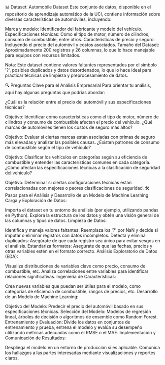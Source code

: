📊 Dataset: Automobile Dataset
Este conjunto de datos, disponible en el repositorio de aprendizaje automático de la UCI, contiene información sobre diversas características de automóviles, incluyendo:

Marca y modelo: Identificador del fabricante y modelo del vehículo.
Especificaciones técnicas: Como el tipo de motor, número de cilindros, consumo de combustible, entre otros.
Características de precio y seguro: Incluyendo el precio del automóvil y costos asociados.
Tamaño del Dataset: Aproximadamente 200 registros y 26 columnas, lo que lo hace manejable para equipos con recursos limitados.

Nota: Este dataset contiene valores faltantes representados por el símbolo '?', posibles duplicados y datos desordenados, lo que lo hace ideal para practicar técnicas de limpieza y preprocesamiento de datos.

🔍 Preguntas Clave para el Análisis Empresarial
Para orientar tu análisis, aquí hay algunas preguntas que podrías abordar:

¿Cuál es la relación entre el precio del automóvil y sus especificaciones técnicas?

Objetivo: Identificar cómo características como el tipo de motor, número de cilindros y consumo de combustible afectan el precio del vehículo.
¿Qué marcas de automóviles tienen los costos de seguro más altos?

Objetivo: Evaluar si ciertas marcas están asociadas con primas de seguro más elevadas y analizar las posibles causas.
¿Existen patrones de consumo de combustible según el tipo de vehículo?

Objetivo: Clasificar los vehículos en categorías según su eficiencia de combustible y entender las características comunes en cada categoría.
¿Cómo afectan las especificaciones técnicas a la clasificación de seguridad del vehículo?

Objetivo: Determinar si ciertas configuraciones técnicas están correlacionadas con mejores o peores clasificaciones de seguridad.
🛠️ Pasos para el Análisis y Desarrollo de un Modelo de Machine Learning
Carga y Exploración de Datos:

Importa el dataset en tu entorno de análisis (por ejemplo, utilizando pandas en Python).
Explora la estructura de los datos y obtén una visión general de las columnas y tipos de datos.
Limpieza de Datos:

Identifica y maneja valores faltantes: Reemplaza los '?' por NaN y decide si imputar o eliminar registros con datos incompletos.
Detecta y elimina duplicados: Asegúrate de que cada registro sea único para evitar sesgos en el análisis.
Estandariza formatos: Asegúrate de que las fechas, precios y otras variables estén en el formato correcto.
Análisis Exploratorio de Datos (EDA):

Visualiza distribuciones de variables clave como precio, consumo de combustible, etc.
Analiza correlaciones entre variables para identificar relaciones significativas.
Ingeniería de Características:

Crea nuevas variables que puedan ser útiles para el modelo, como categorías de eficiencia de combustible, rangos de precios, etc.
Desarrollo de un Modelo de Machine Learning:

Objetivo del Modelo: Predecir el precio del automóvil basado en sus especificaciones técnicas.
Selección del Modelo: Modelos de regresión lineal, árboles de decisión o algoritmos de ensemble como Random Forest.
Entrenamiento y Evaluación: Divide los datos en conjuntos de entrenamiento y prueba, entrena el modelo y evalúa su desempeño utilizando métricas adecuadas como el RMSE o el MAE.
Implementación y Comunicación de Resultados:

Despliega el modelo en un entorno de producción si es aplicable.
Comunica los hallazgos a las partes interesadas mediante visualizaciones y reportes claros.